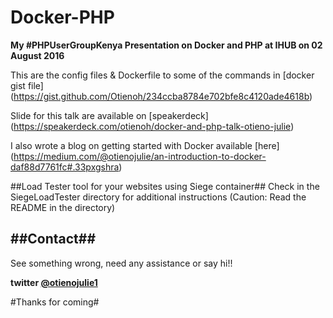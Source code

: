 # Docker-PHP
**My #PHPUserGroupKenya Presentation on Docker and PHP at IHUB on 02 August 2016**

This are the config files & Dockerfile to some of the commands in [docker gist file] (https://gist.github.com/Otienoh/234ccba8784e702bfe8c4120ade4618b)

Slide for this talk are available on [speakerdeck] (https://speakerdeck.com/otienoh/docker-and-php-talk-otieno-julie)

I also wrote a blog on getting started with Docker available [here] (https://medium.com/@otienojulie/an-introduction-to-docker-daf88d7761fc#.33pxgshra)

##Load Tester tool for your websites using Siege container##
Check in the SiegeLoadTester directory for additional instructions (Caution: Read the README in the directory)

##Contact##
---------------------
See something wrong, need any assistance or say hi!!

**twitter [@otienojulie1](https://twitter.com/otienojulie1)**

#Thanks for coming#
